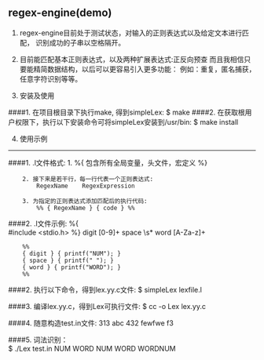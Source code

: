 regex-engine(demo)
-------------------------
1.  regex-engine目前处于测试状态，对输入的正则表达式以及给定文本进行匹配，
    识别成功的子串以空格隔开。
    
2.  目前能匹配基本正则表达式，以及两种扩展表达式:正反向预查
     而且我相信只要能精简数据结构，以后可以更容易引入更多功能：
     例如：重复，匿名捕获，任意字符识别等等。

3.  安装及使用

####1. 在项目根目录下执行make, 得到simpleLex: 
        $ make 
####2. 在获取根用户权限下，执行以下安装命令可将simpleLex安装到/usr/bin: 
        $ make install

4. 使用示例
---------------------------------- 
####1. .l文件格式: 
        1. %{ 包含所有全局变量，头文件，宏定义 %} 

        2. 接下来是若干行，每一行代表一个正则表达式: 
            RegexName    RegexExpression 

        3. 为指定的正则表达式添加匹配后的执行代码: 
            %% { RegexName } { code } %%


####2. .l文件示例:
        %{  
            #include <stdio.h> 
        %} 
        digit   [0-9]+ 
        space   \s* 
        word    [A-Za-z]+ 
 
        %% 
        { digit } { printf("NUM"); } 
        { space } { printf(" "); } 
        { word } { printf("WORD"); } 
        %% 

####2. 执行以下命令，得到lex.yy.c文件: 
            $ simpleLex lexfile.l 

####3. 编译lex.yy.c，得到Lex可执行文件: 
            $ cc -o Lex lex.yy.c 

####4. 随意构造test.in文件: 
            313 abc 432  fewfwe f3 

####5. 词法识别：  
            $ ./Lex test.in 
            NUM WORD NUM WORD WORDNUM 

